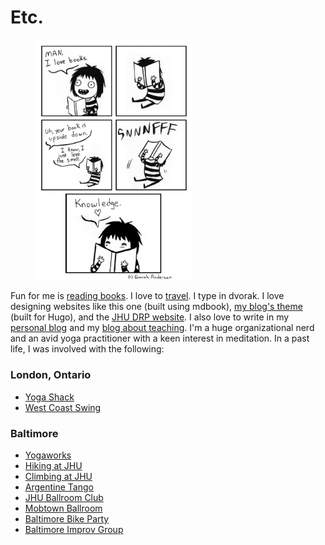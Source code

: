 # Etc.

<figure class="right">
    <a href="https://www.gocomics.com/sarahs-scribbles/2014/1/17">
        <img src="images/books.gif" width="250px" class="right" />
    </a>
</figure>

Fun for me is [reading books]. I love to [travel]. I type in dvorak.
I love designing websites like this one (built using mdbook), [my blog\'s theme]
(built for Hugo), and the [JHU DRP website]. I also love to write in my [personal blog]
and my [blog about teaching].
I'm a huge organizational nerd and an avid yoga practitioner with a keen interest in meditation.
In a past life, I was involved with the following:

### London, Ontario

- [Yoga Shack]
- [West Coast Swing]

### Baltimore

- [Yogaworks]
- [Hiking at JHU]
- [Climbing at JHU]
- [Argentine Tango]
- [JHU Ballroom Club]
- [Mobtown Ballroom]
- [Baltimore Bike Party]
- [Baltimore Improv Group]

[my blog\'s theme]: https://github.com/apurvnakade/HugoTheme
[reading books]: https://apurvanakade.github.io/blog/notes/books/
[personal blog]: ./blog
[blog about teaching]: https://notleftasanexercise.wordpress.com/
[bookdown]: https://bookdown.org/
[hugo]: https://gohugo.io/
[jhu drp website]: http://www.math.jhu.edu/drp.html
[math-ed resources]: https://www.notion.so/Math-Wiki-01783c0807aa4fa18d7d28a7f724fcde
[computer hacks]: https://www.notion.so/Wiki-1b656cca9c964d79b932d4c76cc8ed7d
[travel]: https://drive.google.com/open?id=1wpCR64gzKc7Zp8V-FIn43ANMA6QULjMS&usp=sharing
[dvorak]: https://en.wikipedia.org/wiki/Dvorak_Simplified_Keyboard
[yoga shack]: https://www.yogashack.ca/
[west coast swing]: https://westcoastswinglondon.ca/
[yogaworks]: https://www.yogaworks.com/baltimore/
[hiking at jhu]: https://studentaffairs.jhu.edu/recreation/experiential-education/trips/
[climbing at jhu]: https://studentaffairs.jhu.edu/recreation/facilities/climbing-wall/
[argentine tango]: http://www.tangoestanoche.com/
[jhu ballroom club]: https://www.facebook.com/groups/jhuballroom/
[mobtown ballroom]: https://mobtownballroom.com/
[baltimore bike party]: https://baltimorebikeparty.com/
[baltimore improv group]: http://www.bigimprov.org/
